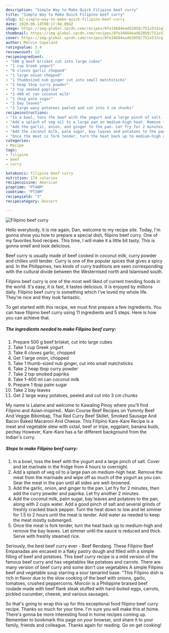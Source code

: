 ```yaml
---
description: "Simple Way to Make Quick Filipino beef curry"
title: "Simple Way to Make Quick Filipino beef curry"
slug: 62-simple-way-to-make-quick-filipino-beef-curry
date: 2020-06-14T00:17:04.094Z
image: https://img-global.cpcdn.com/recipes/8fe34684ead62050/751x532cq70/filipino-beef-curry-recipe-main-photo.jpg
thumbnail: https://img-global.cpcdn.com/recipes/8fe34684ead62050/751x532cq70/filipino-beef-curry-recipe-main-photo.jpg
cover: https://img-global.cpcdn.com/recipes/8fe34684ead62050/751x532cq70/filipino-beef-curry-recipe-main-photo.jpg
author: Melvin Copeland
ratingvalue: 3.4
reviewcount: 13
recipeingredient:
- "500 g beef brisket cut into large cubes"
- "1 cup Greek yogurt"
- "6 cloves garlic chopped"
- "1 large onion chopped"
- "1 thumbsized nub ginger cut into small matchsticks"
- "2 heap tbsp curry powder"
- "2 tsp smoked paprika"
- "1-400 ml can coconut milk"
- "1 tbsp palm sugar"
- "2 bay leaves"
- "2 large waxy potatoes peeled and cut into 3 cm chunks"
recipeinstructions:
- "In a bowl, toss the beef with the yogurt and a large pinch of salt. Cover and let marinate in the fridge from 4 hours to overnight."
- "Add a splash of veg oil to a large pan on medium-high heat. Remove the meat from the marinade and wipe off as much of the yogurt as you can. Sear the meat in the pan until all sides are well-browned."
- "Add the garlic, onion, and ginger to the pan. Let fry for 2 minutes, then add the curry powder and paprika. Let fry another 2 minutes."
- "Add the coconut milk, palm sugar, bay leaves and potatoes to the pan, along with 2 cups water. Add a good pinch of salt and several grinds of freshly cracked black pepper. Turn the heat down to low and let simmer for 1.5 to 2 hours until the meat is tender. Add water as needed to keep the meat mostly submerged."
- "Once the meat is fork tender, turn the heat back up to medium-high and remove the bay leaves. Let simmer until the sauce is reduced and thick. Serve with freshly steamed rice."
categories:
- Recipe
tags:
- filipino
- beef
- curry

katakunci: filipino beef curry 
nutrition: 174 calories
recipecuisine: American
preptime: "PT40M"
cooktime: "PT30M"
recipeyield: "3"
recipecategory: Dessert

---
```



![Filipino beef curry](https://img-global.cpcdn.com/recipes/8fe34684ead62050/751x532cq70/filipino-beef-curry-recipe-main-photo.jpg)

Hello everybody, it is me again, Dan, welcome to my recipe site. Today, I'm gonna show you how to prepare a special dish, filipino beef curry. One of my favorites food recipes. This time, I will make it a little bit tasty. This is gonna smell and look delicious.

Beef curry is usually made of beef cooked in coconut milk, curry powder and chilies until tender. Curry is one of the popular spices that gives a spicy and. In the Philippines, two kinds of curry traditions are seen corresponding with the cultural divide between the Westernised north and Islamised south.

Filipino beef curry is one of the most well liked of current trending foods in the world. It's easy, it is fast, it tastes delicious. It is enjoyed by millions daily. Filipino beef curry is something which I've loved my whole life. They're nice and they look fantastic.


To get started with this recipe, we must first prepare a few ingredients. You can have filipino beef curry using 11 ingredients and 5 steps. Here is how you can achieve that.

<!--inarticleads1-->

##### The ingredients needed to make Filipino beef curry:

1. Prepare 500 g beef brisket, cut into large cubes
1. Take 1 cup Greek yogurt
1. Take 6 cloves garlic, chopped
1. Get 1 large onion, chopped
1. Take 1 thumb-sized nub ginger, cut into small matchsticks
1. Take 2 heap tbsp curry powder
1. Take 2 tsp smoked paprika
1. Take 1-400 ml can coconut milk
1. Prepare 1 tbsp palm sugar
1. Take 2 bay leaves
1. Get 2 large waxy potatoes, peeled and cut into 3 cm chunks


My name is Lalaine and welcome to Kawaling Pinoy where you&#39;ll find Filipino and Asian-inspired.. Main Course Beef Recipes on Yummly Beef And Veggie Bibimbap, Thai Red Curry Beef Skillet, Smoked Sausage And Bacon Baked Macaroni And Cheese. This Filipino Kare-Kare Recipe is a meat and vegetable stew with oxtail, beef or tripe, eggplant, banana buds, pechay However, Kare-Kare has a far different background from the Indian&#39;s curry. 

<!--inarticleads2-->

##### Steps to make Filipino beef curry:

1. In a bowl, toss the beef with the yogurt and a large pinch of salt. Cover and let marinate in the fridge from 4 hours to overnight.
1. Add a splash of veg oil to a large pan on medium-high heat. Remove the meat from the marinade and wipe off as much of the yogurt as you can. Sear the meat in the pan until all sides are well-browned.
1. Add the garlic, onion, and ginger to the pan. Let fry for 2 minutes, then add the curry powder and paprika. Let fry another 2 minutes.
1. Add the coconut milk, palm sugar, bay leaves and potatoes to the pan, along with 2 cups water. Add a good pinch of salt and several grinds of freshly cracked black pepper. Turn the heat down to low and let simmer for 1.5 to 2 hours until the meat is tender. Add water as needed to keep the meat mostly submerged.
1. Once the meat is fork tender, turn the heat back up to medium-high and remove the bay leaves. Let simmer until the sauce is reduced and thick. Serve with freshly steamed rice.


Seriously, the best beef curry ever - Beef Rendang. These Filipino Beef Empanadas are encased in a flaky pastry dough and filled with a simple filling of beef and potatoes. This beef curry recipe is a mild version of the famous beef curry and has vegetables like potatoes and carrots. There are many version of beef curry and some don&#39;t use vegetables A simple Filipino beef and vegetable soup starring a sour tamarind base. &#34;This Filipino dish is rich in flavor due to the slow cooking of the beef with onions, garlic, tomatoes, crushed peppercorns. Morcón is a Philippine braised beef roulade made with beef flank steak stuffed with hard-boiled eggs, carrots, pickled cucumber, cheese, and various sausages. 

So that's going to wrap this up for this exceptional food filipino beef curry recipe. Thanks so much for your time. I'm sure you will make this at home. There's gonna be more interesting food in home recipes coming up. Remember to bookmark this page on your browser, and share it to your family, friends and colleague. Thanks again for reading. Go on get cooking!

